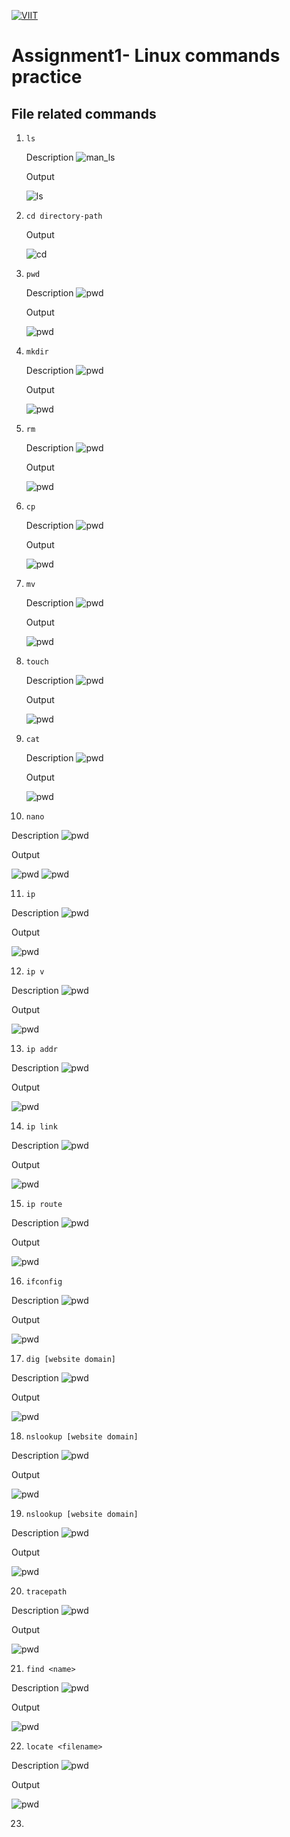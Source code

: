 [![VIIT](https://www.viit.ac.in/images/logo.png)](VIIT)
# Assignment1- Linux commands practice
## File related commands

   

1. ```ls ```
   
   Description
   ![man_ls](./images/man_ls.png)

   Output

   ![ls](./images/1_ls.png)
   

2. ```cd directory-path```
   
   Output

   ![cd](./images/2_cd.png)


3. ```pwd```
   
   Description
   ![pwd](./images/man_pwd.png)

   Output

   ![pwd](./images/3_pwd.png)

   
4. ```mkdir``` 
    
     Description
   ![pwd](./images/man_mkdir.png)

   Output

   ![pwd](./images/4_mkdir.png)


5. ```rm```

    Description
   ![pwd](./images/man_rm.png)

   Output

   ![pwd](./images/5_rm.png)


6. ```cp``` 
    
     Description
   ![pwd](./images/man_cp.png)

   Output

   ![pwd](./images/6_cp.png)


7. ```mv```
   
    Description
   ![pwd](./images/man_mv.png)

   Output

   ![pwd](./images/7_mv.png)


8. ```touch```
    
     Description
   ![pwd](./images/man_touch.png)

   Output

   ![pwd](./images/8_touch.png)


9. ```cat```
    
     Description
   ![pwd](./images/man_cat.png)

   Output

   ![pwd](./images/9_cat.png)


10. ```nano```
    
   Description
   ![pwd](./images/man_nano.png)

   Output

   ![pwd](./images/10_nano1.png)
   ![pwd](./images/10_nano2.png)

11. ```ip ```

   Description
   ![pwd](./images/man_ip.png)
   
   Output

   ![pwd](./images/11_ip.png)
     

12. ```ip v ```

   Description
   ![pwd](./images/man_ip-v.png) 

   Output

   ![pwd](./images/12_ipv.png)
   


13. ```ip addr```

   Description
   ![pwd](./images/man_ip.png)

   Output

   ![pwd](./images/13_ip-addr.png)
   


14. ```ip link```

   Description
   ![pwd](./images/man_ip.png)

   Output

   ![pwd](./images/14_ip-link.png)
      

15. ```ip route```

   Description
   ![pwd](./images/man_ip.png)

   Output

   ![pwd](./images/15_ip-route.png)
     
    

16. ```ifconfig```

   Description
   ![pwd](./images/man_ip.png)

   Output

   ![pwd](./images/16_ifconfig.png)
    

17. ```dig [website domain]```

   Description
   ![pwd](./images/man_dig.png)
   
   Output

   ![pwd](./images/17_dig.png)
       


18. ```nslookup [website domain]```

   Description
   ![pwd](./images/man_ns.png) 
   

   Output

   ![pwd](./images/18_ns.png)
    

19. ```nslookup [website domain]```

   Description
   ![pwd](./images/man_netstat.png)

   Output

   ![pwd](./images/19_netstat.png)     

20. ```tracepath```
    
   Description
   ![pwd](./images/man_tracepath.png)

   Output

   ![pwd](./images/20_tracepath.png)  

21. ```find <name>```
    
   Description
   ![pwd](./images/man_find.png)

   Output

   ![pwd](./images/21_find.png) 

22. ```locate <filename>```
    
   Description
   ![pwd](./images/man_locate.png)

   Output

   ![pwd](./images/22_locate.png)  

23.      